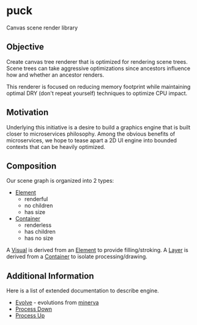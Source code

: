 # puck
Canvas scene render library

## Objective
Create canvas tree renderer that is optimized for rendering scene trees.  
Scene trees can take aggressive optimizations since ancestors influence how and whether an ancestor renders.

This renderer is focused on reducing memory footprint while maintaining optimal DRY (don't repeat yourself) techniques to optimize CPU impact.

## Motivation
Underlying this initiative is a desire to build a graphics engine that is built closer to microservices philosophy.
Among the obvious benefits of microservices, we hope to tease apart a 2D UI engine into bounded contexts that can be heavily optimized.

## Composition
Our scene graph is organized into 2 types:
- [Element](docs/element/md)
  - renderful
  - no children
  - has size
- [Container](docs/container.md)
  - renderless
  - has children
  - has no size

A [Visual](docs/visual.md) is derived from an [Element](docs/element.md) to provide filling/stroking.
A [Layer](docs/layer.md) is derived from a [Container](docs/container.md) to isolate processing/drawing.

## Additional Information
Here is a list of extended documentation to describe engine.
* [Evolve](docs/evolve.md) - evolutions from [minerva](https://github.com/wsick/minerva)
* [Process Down](docs/process-down.md)
* [Process Up](docs/process-up.md)
